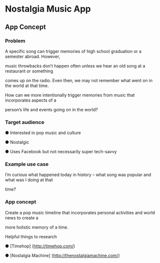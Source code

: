 # Nostalgia Music App

## App Concept

### Problem

A specific song can trigger memories of high school graduation or a semester abroad. However, 

music throwbacks don’t happen often unless we hear an old song at a restaurant or something 

comes up on the radio. Even then, we may not remember what went on in the world at that time. 

How can we more intentionally trigger memories from music that incorporates aspects of a 

person’s life and events going on in the world?

### Target audience

● Interested in pop music and culture

● Nostalgic

● Uses Facebook but not necessarily super tech-savvy

### Example use case

I’m curious what happened today in history – what song was popular and what was I doing at that 

time?

### App concept

Create a pop music timeline that incorporates personal activities and world news to create a 

more holistic memory of a time. 

Helpful things to research

● [Timehop] (http://timehop.com/)

● [Nostalgia Machine] (http://thenostalgiamachine.com/)
